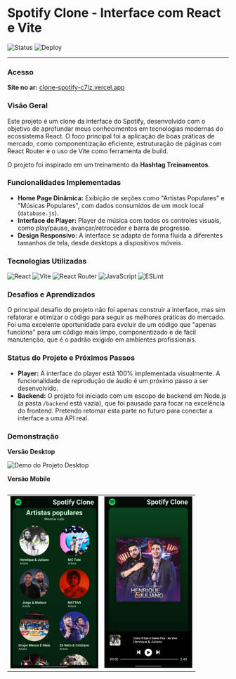 # Spotify Clone - Interface com React e Vite
![Status](https://img.shields.io/badge/status-em%20desenvolvimento-yellow) ![Deploy](https://img.shields.io/badge/deploy-Vercel-black?style=flat&logo=vercel)

---

### Acesso

**Site no ar:** [clone-spotify-c7lz.vercel.app](https://clone-spotify-c7lz.vercel.app/)

### Visão Geral
Este projeto é um clone da interface do Spotify, desenvolvido com o objetivo de aprofundar meus conhecimentos em tecnologias modernas do ecossistema React. O foco principal foi a aplicação de boas práticas de mercado, como componentização eficiente, estruturação de páginas com React Router e o uso de Vite como ferramenta de build.

O projeto foi inspirado em um treinamento da **Hashtag Treinamentos**.

### Funcionalidades Implementadas
* **Home Page Dinâmica:** Exibição de seções como "Artistas Populares" e "Músicas Populares", com dados consumidos de um mock local (`database.js`).
* **Interface de Player:** Player de música com todos os controles visuais, como play/pause, avançar/retroceder e barra de progresso.
* **Design Responsivo:** A interface se adapta de forma fluida a diferentes tamanhos de tela, desde desktops a dispositivos móveis.

### Tecnologias Utilizadas
![React](https://img.shields.io/badge/React-20232A?style=for-the-badge&logo=react&logoColor=61DAFB)
![Vite](https://img.shields.io/badge/Vite-646CFF?style=for-the-badge&logo=vite&logoColor=white)
![React Router](https://img.shields.io/badge/React_Router-CA4245?style=for-the-badge&logo=react-router&logoColor=white)
![JavaScript](https://img.shields.io/badge/JavaScript-F7DF1E?style=for-the-badge&logo=javascript&logoColor=black)
![ESLint](https://img.shields.io/badge/ESLint-4B32C3?style=for-the-badge&logo=eslint&logoColor=white)

### Desafios e Aprendizados
O principal desafio do projeto não foi apenas construir a interface, mas sim refatorar e otimizar o código para seguir as melhores práticas do mercado. Foi uma excelente oportunidade para evoluir de um código que "apenas funciona" para um código mais limpo, componentizado e de fácil manutenção, que é o padrão exigido em ambientes profissionais.

### Status do Projeto e Próximos Passos
* **Player:** A interface do player está 100% implementada visualmente. A funcionalidade de reprodução de áudio é um próximo passo a ser desenvolvido.
* **Backend:** O projeto foi iniciado com um escopo de backend em Node.js (a pasta `/backend` está vazia), que foi pausado para focar na excelência do frontend. Pretendo retomar esta parte no futuro para conectar a interface a uma API real.

### Demonstração

**Versão Desktop**

![Demo do Projeto Desktop](./demo-spotify-clone.gif)

**Versão Mobile**

<table align="left" border="0" cellpadding="0" cellspacing="0">
  <tr>
    <td>
      <img src="./print-mobile.jpg" alt="Demonstração da versão mobile - Tela 1" width="200px"/>
    </td>
    <td>
      <img src="./print-mobile2.jpg" alt="Demonstração da versão mobile - Tela 2" width="200px"/>
    </td>
  </tr>
</table>

